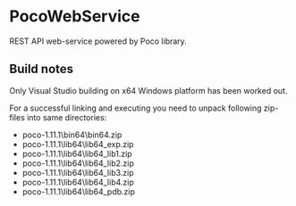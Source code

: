 # PocoWebService
REST API web-service powered by Poco library.

## Build notes
Only Visual Studio building on x64 Windows platform has been worked out.

For a successful linking and executing you need to unpack following zip-files into same directories:
 - poco-1.11.1\bin64\bin64.zip
 - poco-1.11.1\lib64\lib64_exp.zip
 - poco-1.11.1\lib64\lib64_lib1.zip
 - poco-1.11.1\lib64\lib64_lib2.zip
 - poco-1.11.1\lib64\lib64_lib3.zip
 - poco-1.11.1\lib64\lib64_lib4.zip
 - poco-1.11.1\lib64\lib64_pdb.zip
